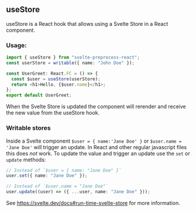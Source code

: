 ## useStore

useStore is a React hook that allows using a Svelte Store in a React component.

### Usage:

```ts
import { useStore } from "svelte-preprocess-react";
const userStore = writable({ name: "John Doe" });

const UserGreet: React.FC = () => {
  const $user = useStore(userStore);
  return <h1>Hello, {$user.name}</h1>;
};
export default UserGreet;
```

When the Svelte Store is updated the component will rerender and receive the new value from the useStore hook.

### Writable stores

Inside a Svelte component `$user = { name:'Jane Doe' }` or `$user.name = 'Jane Doe'` will trigger an update.
In React and other regular javascript files this does _not_ work.
To update the value and trigger an update use the `set` or `update` methods:

```ts
// Instead of `$user = { name: "Jane Doe" }`
user.set({ name: "Jane Doe" });

// Instead of `$user.name = "Jane Doe"`
user.update((user) => ({ ...user, name: "Jane Doe" }));
```

See https://svelte.dev/docs#run-time-svelte-store for more information.
